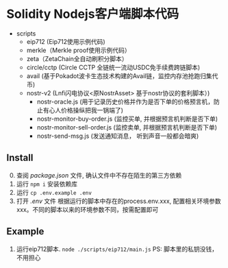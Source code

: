# Solidity Nodejs客户端脚本代码

- scripts
    - eip712 (Eip712使用示例代码)
    - merkle（Merkle proof使用示例代码）
    - zeta（ZetaChain全自动刷积分脚本）
    - circle/cctp (Circle CCTP 全链统一流动USDC免手续费跨链脚本)
    - avail (基于Pokadot波卡生态技术构建的Avail链，监控内存池抢跑归集代币)
    - nostr-v2 (Lnfi闪电协议<原NostrAsset> 基于nostr协议的套利脚本）)
        - nostr-oracle.js (用于记录历史价格并作为是否下单的价格预言机，防止有心人价格操纵把我一锅端了)
        - nostr-monitor-buy-order.js (监控买单, 并根据预言机判断是否下单)
        - nostr-monitor-sell-order.js (监控卖单, 并根据预言机判断是否下单)
        - nostr-send-msg.js (发送通知消息， 听到声音一般都会暗爽)
       

## Install
0. 查阅 *package.json* 文件, 确认文件中不存在陌生的第三方依赖
1. 运行 `npm i` 安装依赖库
2. 运行 `cp .env.example .env`
3. 打开 *.env* 文件 根据运行的脚本中存在的process.env.xxx, 配置相关环境参数xxx。不同的脚本以来的环境参数不同，按需配置即可

## Example
1. 运行eip712脚本. `node ./scripts/eip712/main.js` PS: 脚本里的私钥没钱，不用担心
